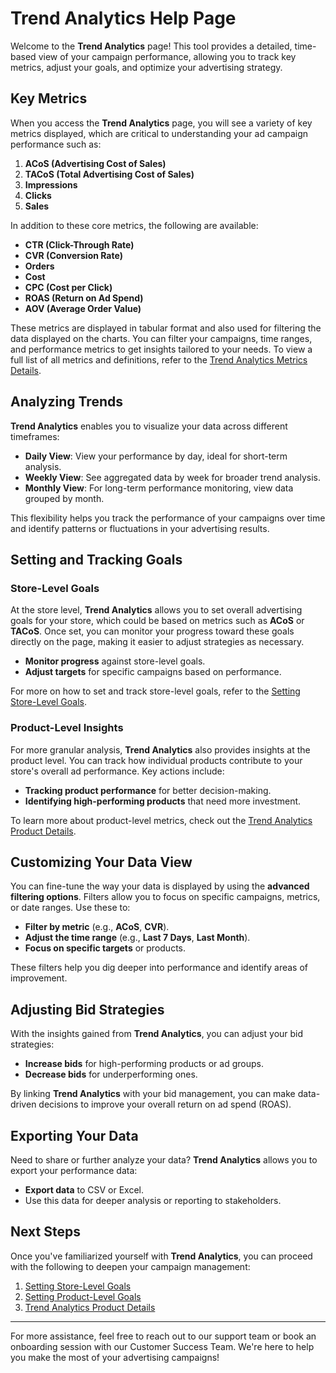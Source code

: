 # Trend Analytics Help Page

Welcome to the **Trend Analytics** page! This tool provides a detailed, time-based view of your campaign performance, allowing you to track key metrics, adjust your goals, and optimize your advertising strategy.

## Key Metrics

When you access the **Trend Analytics** page, you will see a variety of key metrics displayed, which are critical to understanding your ad campaign performance such as:

1. **ACoS (Advertising Cost of Sales)**
2. **TACoS (Total Advertising Cost of Sales)**
3. **Impressions**
4. **Clicks**
5. **Sales**

In addition to these core metrics, the following are available:

- **CTR (Click-Through Rate)**
- **CVR (Conversion Rate)**
- **Orders**
- **Cost**
- **CPC (Cost per Click)**
- **ROAS (Return on Ad Spend)**
- **AOV (Average Order Value)**

These metrics are displayed in tabular format and also used for filtering the data displayed on the charts. You can filter your campaigns, time ranges, and performance metrics to get insights tailored to your needs. To view a full list of all metrics and definitions, refer to the [Trend Analytics Metrics Details](performance-analysis-setting-goals/trend-analytics-metrics-details.md).

## Analyzing Trends

**Trend Analytics** enables you to visualize your data across different timeframes:

- **Daily View**: View your performance by day, ideal for short-term analysis.
- **Weekly View**: See aggregated data by week for broader trend analysis.
- **Monthly View**: For long-term performance monitoring, view data grouped by month.

This flexibility helps you track the performance of your campaigns over time and identify patterns or fluctuations in your advertising results.

## Setting and Tracking Goals

### Store-Level Goals

At the store level, **Trend Analytics** allows you to set overall advertising goals for your store, which could be based on metrics such as **ACoS** or **TACoS**. Once set, you can monitor your progress toward these goals directly on the page, making it easier to adjust strategies as necessary.

- **Monitor progress** against store-level goals.
- **Adjust targets** for specific campaigns based on performance.

For more on how to set and track store-level goals, refer to the [Setting Store-Level Goals](ad-strategies/store-level-goals.md).

### Product-Level Insights

For more granular analysis, **Trend Analytics** also provides insights at the product level. You can track how individual products contribute to your store's overall ad performance. Key actions include:

- **Tracking product performance** for better decision-making.
- **Identifying high-performing products** that need more investment.

To learn more about product-level metrics, check out the [Trend Analytics Product Details](performance-analysis-setting-goals/trend-analytics-product-details.md).

## Customizing Your Data View

You can fine-tune the way your data is displayed by using the **advanced filtering options**. Filters allow you to focus on specific campaigns, metrics, or date ranges. Use these to:

- **Filter by metric** (e.g., **ACoS**, **CVR**).
- **Adjust the time range** (e.g., **Last 7 Days**, **Last Month**).
- **Focus on specific targets** or products.

These filters help you dig deeper into performance and identify areas of improvement.

## Adjusting Bid Strategies

With the insights gained from **Trend Analytics**, you can adjust your bid strategies:

- **Increase bids** for high-performing products or ad groups.
- **Decrease bids** for underperforming ones.

By linking **Trend Analytics** with your bid management, you can make data-driven decisions to improve your overall return on ad spend (ROAS).

## Exporting Your Data

Need to share or further analyze your data? **Trend Analytics** allows you to export your performance data:

- **Export data** to CSV or Excel.
- Use this data for deeper analysis or reporting to stakeholders.

## Next Steps

Once you've familiarized yourself with **Trend Analytics**, you can proceed with the following to deepen your campaign management:

1. [Setting Store-Level Goals](ad-strategies/store-level-goals.md)
2. [Setting Product-Level Goals](ad-strategies/product-level-goals.md)
3. [Trend Analytics Product Details](performance-analysis-setting-goals/trend-analytics-product-details.md)

---

For more assistance, feel free to reach out to our support team or book an onboarding session with our Customer Success Team. We're here to help you make the most of your advertising campaigns!
